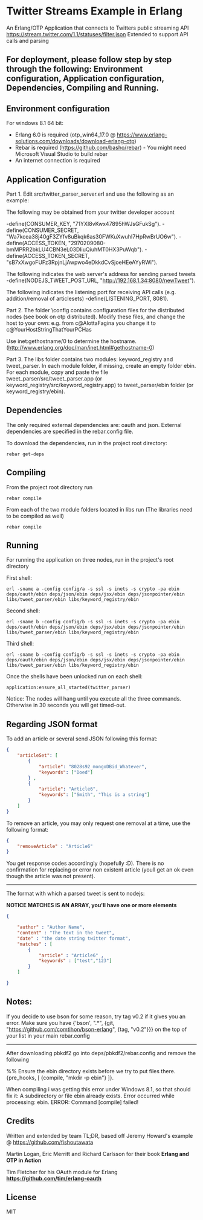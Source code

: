 # Twitter Streams Example in Erlang

An Erlang/OTP Application that connects to Twitters public streaming API https://stream.twitter.com/1.1/statuses/filter.json
Extended to support API calls and parsing

## For deployment, please follow step by step through the following: Environment configuration, Application configuration, Dependencies, Compiling and Running.

## Environment configuration

For windows 8.1 64 bit:

- Erlang 6.0 is required (otp_win64_17.0 @ https://www.erlang-solutions.com/downloads/download-erlang-otp)
- Rebar is required (https://github.com/basho/rebar) - You might need Microsoft Visual Studio to build rebar
- An internet connection is required

## Application Configuration

Part 1.
Edit src/twitter_parser_server.erl and use the following as an example:

The following may be obtained from your twitter developer account

-define(CONSUMER_KEY, "71YXI8vKwx47895hWJsGFukSg").
-define(CONSUMER_SECRET, "Wa7kcea38j40gF3ZYfv8uBkqk6as30FWKuXwuhI7HpRwBrUO6w").
-define(ACCESS_TOKEN, "2970209080-bmMPRR2bkLU4CBN3eL03DIiuQiuhMT0HX3PuWqb").
-define(ACCESS_TOKEN_SECRET, "sB7xXwgoFUFz3RpjnLjAwpwo4eDkkdCvSjoeHEeAYyRWi").

The following indicates the web server's address for sending parsed tweets
-define(NODEJS_TWEET_POST_URL, "http://192.168.1.34:8080/newTweet").

The following indicates the listening port for receiving API calls (e.g. addition/removal of articlesets)
-define(LISTENING_PORT, 8081).

Part 2.
The folder \config contains configuration files for the distributed nodes (see book on otp distributed). Modify these files, and change the host to your own: e.g. from  c@AlottaFagina you change it to c@YourHostStringThatYourPCHas

Use inet:gethostname/0 to determine the hostname. (http://www.erlang.org/doc/man/inet.html#gethostname-0)

Part 3.
The libs folder contains two modules: keyword_registry and tweet_parser. In each module folder, if missing, create an empty folder ebin. For each module, copy and paste the file tweet_parser/src/tweet_parser.app (or keyword_registry/src/keyword_registry.app) to tweet_parser/ebin folder (or keyword_registry/ebin).

## Dependencies

The only required external dependencies are: oauth and json. External dependencies are specified in the rebar.config file.

To download the dependencies, run in the project root directory:
    
    rebar get-deps

## Compiling

From the project root directory run

    rebar compile

From each of the two module folders located in libs run (The libraries need to be compiled as well)
    
    rebar compile

## Running

For running the application on three nodes, run in the project's root directory

First shell:

    erl -sname a -config config/a -s ssl -s inets -s crypto -pa ebin deps/oauth/ebin deps/json/ebin deps/jsx/ebin deps/jsonpointer/ebin libs/tweet_parser/ebin libs/keyword_registry/ebin

Second shell:

    erl -sname b -config config/b -s ssl -s inets -s crypto -pa ebin deps/oauth/ebin deps/json/ebin deps/jsx/ebin deps/jsonpointer/ebin libs/tweet_parser/ebin libs/keyword_registry/ebin

Third shell:

    erl -sname b -config config/b -s ssl -s inets -s crypto -pa ebin deps/oauth/ebin deps/json/ebin deps/jsx/ebin deps/jsonpointer/ebin libs/tweet_parser/ebin libs/keyword_registry/ebin


Once the shells have been unlocked run on each shell:

    application:ensure_all_started(twitter_parser) 

Notice: The nodes will hang until you execute all the three commands. Otherwise in 30 seconds you will get timed-out.


## Regarding JSON format

To add an article or several send JSON following this format:

```json
{
    "articleSet": [
        {
            "article": "8028s92_mongoDBid_Whatever",
            "keywords": ["Doed"]
        } , 
        {
            "article": "Article6",
            "keywords": ["Smith", "This is a string"]
        }
    ]
}
```
To remove an article, you may only request one removal at a time, use the following format:
```json
{
    "removeArticle" : "Article6"
}
```
You get response codes accordingly (hopefully :D). There is no confirmation for replacing or error non existent article (youll get an ok even though the article was not present).

----

The format with which a parsed tweet is sent to nodejs:

**NOTICE MATCHES IS AN ARRAY, you'll have one or more elements**

```json   
{

    "author" : "Author Name",
    "content" : "The text in the tweet",
    "date" : "the date string twitter format",
    "matches" : [
        {
            "article" : "Article6" ,
            "keywords" : ["test","123"]
        }
    ]

}

```

## Notes:

If you decide to use bson for some reason, try tag v0.2 if it gives you an error. Make sure you have {'bson', ".*", {git, "https://github.com/comtihon/bson-erlang", {tag, "v0.2"}}} on the top of your list in your main rebar.config

---

After downloading pbkdf2 go into deps/pbkdf2/rebar.config and remove the following

%% Ensure the ebin directory exists before we try to put files there.
{pre_hooks, [
    {compile, "mkdir -p ebin"}
]}.

When compiling i was getting this error under Windows 8.1, so that should fix it:
A subdirectory or file ebin already exists.
Error occurred while processing: ebin.
ERROR: Command [compile] failed!

## Credits

Written and extended by team TL;DR, based off Jeremy Howard's example @ https://github.com/fishoutawata

Martin Logan, Eric Merritt and Richard Carlsson for their book **Erlang and OTP in Action**

Tim Fletcher for his OAuth module for Erlang **https://github.com/tim/erlang-oauth**

## License

MIT
